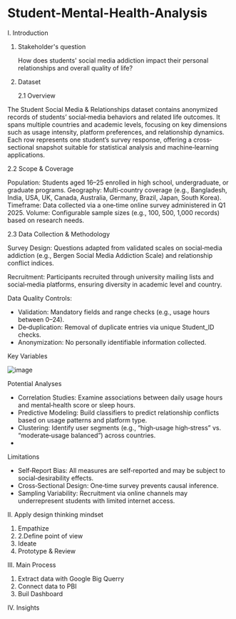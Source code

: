 # Student-Mental-Health-Analysis

I. Introduction
1. Stakeholder's question
   
   How does students' social media addiction impact their personal relationships and overall quality of life?

   
3. Dataset

   2.1 Overview
   
The Student Social Media & Relationships dataset contains anonymized records of students’ social‐media behaviors and related life outcomes. It spans multiple countries and academic levels, focusing on key dimensions such as usage intensity, platform preferences, and relationship dynamics. Each row represents one student’s survey response, offering a cross‐sectional snapshot suitable for statistical analysis and machine‐learning applications.

  2.2 Scope & Coverage
  
Population: Students aged 16–25 enrolled in high school, undergraduate, or graduate programs.
Geography: Multi‐country coverage (e.g., Bangladesh, India, USA, UK, Canada, Australia, Germany, Brazil, Japan, South Korea).
Timeframe: Data collected via a one‐time online survey administered in Q1 2025.
Volume: Configurable sample sizes (e.g., 100, 500, 1,000 records) based on research needs.

  2.3 Data Collection & Methodology
  
Survey Design: Questions adapted from validated scales on social‐media addiction (e.g., Bergen Social Media Addiction Scale) and relationship conflict indices.

Recruitment: Participants recruited through university mailing lists and social‐media platforms, ensuring diversity in academic level and country.

Data Quality Controls:

- Validation: Mandatory fields and range checks (e.g., usage hours between 0–24).
- De‐duplication: Removal of duplicate entries via unique Student_ID checks.
- Anonymization: No personally identifiable information collected.


Key Variables

![image](https://github.com/user-attachments/assets/12e73874-9ad4-4e1f-9bdd-275f01bb09e5)


Potential Analyses
- Correlation Studies: Examine associations between daily usage hours and mental‐health score or sleep hours.
- Predictive Modeling: Build classifiers to predict relationship conflicts based on usage patterns and platform type.
- Clustering: Identify user segments (e.g., “high‐usage high‐stress” vs. “moderate‐usage balanced”) across countries.
- 
Limitations
- Self‐Report Bias: All measures are self‐reported and may be subject to social‐desirability effects.
- Cross‐Sectional Design: One‐time survey prevents causal inference.
- Sampling Variability: Recruitment via online channels may underrepresent students with limited internet access.


II. Apply design thinking mindset
1. Empathize
2. 2.Define point of view
3. Ideate
4. Prototype & Review

   
III. Main Process
1. Extract data with Google Big Querry
2. Connect data to PBI
3. Buil Dashboard

   
IV. Insights
